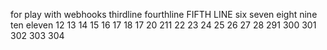 for play with webhooks
thirdline
fourthline
FIFTH LINE
six
seven
eight
nine
ten
eleven
12
13
14
15
16
17
18
17
20
211
22
23
24
25
26
27
28
291
300
301
302
303
304